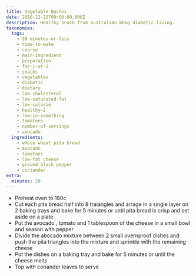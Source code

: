 ```yaml
---
title: Vegetable Nachos
date: 2010-12-22T00:00:00.000Z
description: Healthy snack from australian bh&g diabetic living.
taxonomies:
  tags:
    - 30-minutes-or-less
    - time-to-make
    - course
    - main-ingredient
    - preparation
    - for-1-or-2
    - snacks
    - vegetables
    - diabetic
    - dietary
    - low-cholesterol
    - low-saturated-fat
    - low-calorie
    - healthy-2
    - low-in-something
    - tomatoes
    - number-of-servings
    - avocado
  ingredients:
    - whole wheat pita bread
    - avocado
    - tomatoes
    - low-fat cheese
    - ground black pepper
    - coriander
extra:
  minutes: 20
---
```

 - Preheat oven to 180c
 - Cut each pita bread half into 8 traiangles and arrage in a single layer on 2 baking trays and bake for 5 minutes or until pita bread is crisp and set aside on a plate
 - Put the avocado , tomato and 1 tablespoon of the cheese in a small bowl and season with pepper
 - Divide the abocado mixture between 2 small overnproof dishes and push the pita triangles into the mixture and sprinkle with the remaining cheese
 - Put the dishes on a baking tray and bake for 5 minutes or until the cheese melts
 - Top with coriander leaves to serve
